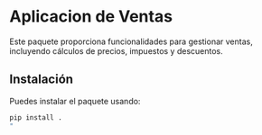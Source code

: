 # Aplicacion de Ventas

Este paquete proporciona funcionalidades para gestionar ventas, incluyendo cálculos de precios, impuestos y descuentos.

## Instalación

Puedes instalar el paquete usando:

```bash
pip install .
"
